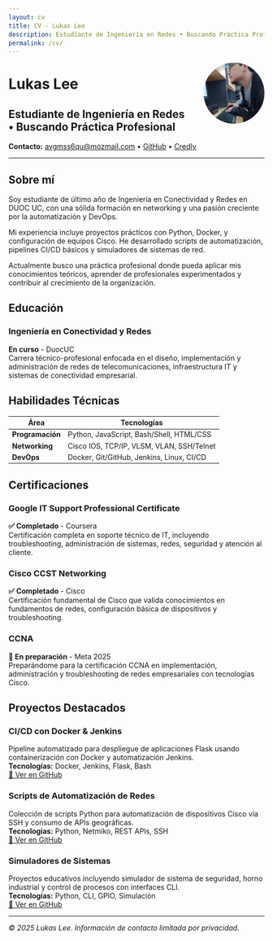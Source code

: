 ```yaml
---
layout: cv
title: CV - Lukas Lee
description: Estudiante de Ingeniería en Redes • Buscando Práctica Profesional
permalink: /cv/
---
```


<img src="./images/lukas.jpg" alt="Lukas Lee" style="width: 120px; height: 120px; border-radius: 50%; float: right; margin-left: 2rem; margin-bottom: 1rem; object-fit: cover;">

# Lukas Lee
## Estudiante de Ingeniería en Redes • Buscando Práctica Profesional

**Contacto:** [avgmss6qu@mozmail.com](mailto:avgmss6qu@mozmail.com) • [GitHub](https://github.com/skoll43) • [Credly](https://www.credly.com/users/lukaslee/badges)

---

## Sobre mí

Soy estudiante de último año de Ingeniería en Conectividad y Redes en DUOC UC, con una sólida formación en networking y una pasión creciente por la automatización y DevOps.

Mi experiencia incluye proyectos prácticos con Python, Docker, y configuración de equipos Cisco. He desarrollado scripts de automatización, pipelines CI/CD básicos y simuladores de sistemas de red.

Actualmente busco una práctica profesional donde pueda aplicar mis conocimientos teóricos, aprender de profesionales experimentados y contribuir al crecimiento de la organización.

## Educación

### Ingeniería en Conectividad y Redes
**En curso** - DuocUC  
Carrera técnico-profesional enfocada en el diseño, implementación y administración de redes de telecomunicaciones, infraestructura IT y sistemas de conectividad empresarial.

## Habilidades Técnicas

| Área | Tecnologías |
|------|-------------|
| **Programación** | Python, JavaScript, Bash/Shell, HTML/CSS |
| **Networking** | Cisco IOS, TCP/IP, VLSM, VLAN, SSH/Telnet |
| **DevOps** | Docker, Git/GitHub, Jenkins, Linux, CI/CD |

## Certificaciones

### Google IT Support Professional Certificate
**✅ Completado** - Coursera  
Certificación completa en soporte técnico de IT, incluyendo troubleshooting, administración de sistemas, redes, seguridad y atención al cliente.

### Cisco CCST Networking
**✅ Completado** - Cisco  
Certificación fundamental de Cisco que valida conocimientos en fundamentos de redes, configuración básica de dispositivos y troubleshooting.

### CCNA
**🎯 En preparación** - Meta 2025  
Preparándome para la certificación CCNA en implementación, administración y troubleshooting de redes empresariales con tecnologías Cisco.

## Proyectos Destacados

### CI/CD con Docker & Jenkins
Pipeline automatizado para despliegue de aplicaciones Flask usando containerización con Docker y automatización Jenkins.  
**Tecnologías:** Docker, Jenkins, Flask, Bash  
[📂 Ver en GitHub](https://github.com/skoll43/jenkins_cicd_docker)

### Scripts de Automatización de Redes
Colección de scripts Python para automatización de dispositivos Cisco via SSH y consumo de APIs geográficas.  
**Tecnologías:** Python, Netmiko, REST APIs, SSH  
[📂 Ver en GitHub](https://github.com/skoll43/Devops-scripts)

### Simuladores de Sistemas
Proyectos educativos incluyendo simulador de sistema de seguridad, horno industrial y control de procesos con interfaces CLI.  
**Tecnologías:** Python, CLI, GPIO, Simulación  
[📂 Ver en GitHub](https://github.com/skoll43/Artefactos-programacion)

---

*© 2025 Lukas Lee. Información de contacto limitada por privacidad.*
